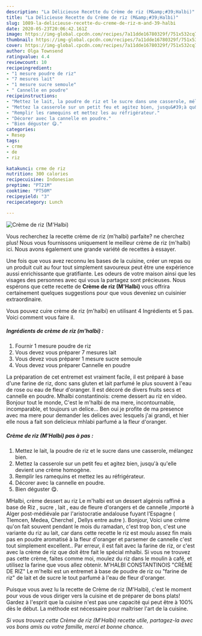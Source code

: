 ```yaml
---
description: "La Délicieuse Recette du Crème de riz (M&amp;#39;Halbi)"
title: "La Délicieuse Recette du Crème de riz (M&amp;#39;Halbi)"
slug: 1089-la-delicieuse-recette-du-creme-de-riz-m-and-39-halbi
date: 2020-05-23T20:06:42.161Z
image: https://img-global.cpcdn.com/recipes/7a11dde16780329f/751x532cq70/creme-de-riz-mhalbi-photo-principale-de-la-recette.jpg
thumbnail: https://img-global.cpcdn.com/recipes/7a11dde16780329f/751x532cq70/creme-de-riz-mhalbi-photo-principale-de-la-recette.jpg
cover: https://img-global.cpcdn.com/recipes/7a11dde16780329f/751x532cq70/creme-de-riz-mhalbi-photo-principale-de-la-recette.jpg
author: Olga Townsend
ratingvalue: 4.4
reviewcount: 10
recipeingredient:
- "1 mesure poudre de riz"
- "7 mesures lait"
- "1 mesure sucre semoule"
- " Cannelle en poudre"
recipeinstructions:
- "Mettez le lait, la poudre de riz et le sucre dans une casserole, mélangez bien."
- "Mettez la casserole sur un petit feu et agitez bien, jusqu&#39;à qu&#39;elle devient une crème homogène."
- "Remplir les ramequins et mettez les au réfrigérateur."
- "Décorer avec la cannelle en poudre."
- "Bien déguster 😋."
categories:
- Resep
tags:
- crme
- de
- riz

katakunci: crme de riz 
nutrition: 300 calories
recipecuisine: Indonesian
preptime: "PT21M"
cooktime: "PT50M"
recipeyield: "3"
recipecategory: Lunch

---
```



![Crème de riz (M&#39;Halbi)](https://img-global.cpcdn.com/recipes/7a11dde16780329f/751x532cq70/creme-de-riz-mhalbi-photo-principale-de-la-recette.jpg)

Vous recherchez la recette crème de riz (m&#39;halbi) parfaite? ne cherchez plus! Nous vous fournissons uniquement le meilleur crème de riz (m&#39;halbi) ici. Nous avons également une grande variété de recettes à essayer.

Une fois que vous avez reconnu les bases de la cuisine, créer un repas ou un produit cuit au four tout simplement savoureux peut être une expérience aussi enrichissante que gratifiante. Les odeurs de votre maison ainsi que les visages des personnes avec qui vous la partagez sont précieuses. Nous espérons que cette recette de <strong> Crème de riz (M&#39;Halbi) </strong> vous offrira certainement quelques suggestions pour que vous deveniez un cuisinier extraordinaire.

<!--inarticleads1-->

Vous pouvez cuire crème de riz (m&#39;halbi) en utilisant 4 Ingrédients et 5 pas. Voici comment vous faire il.

##### Ingrédients de crème de riz (m&#39;halbi) :

1. Fournir 1 mesure poudre de riz
1. Vous devez vous préparer 7 mesures lait
1. Vous devez vous préparer 1 mesure sucre semoule
1. Vous devez vous préparer  Cannelle en poudre


La préparation de cet entremet est vraiment facile, il est préparé à base d&#39;une farine de riz, donc sans gluten et lait parfumé le plus souvent à l&#39;eau de rose ou eau de fleur d&#39;oranger. Il est décoré de divers fruits secs et cannelle en poudre. Mhalbi constantinois: creme dessert au riz en video. Bonjour tout le monde, C&#39;est le m&#39;halbi de ma mere, incontournable, incomparable, et toujours un delice… Ben oui je profite de ma presence avec ma mere pour demander les delices avec lesquels j&#39;ai grandi, et hier elle nous a fait son delicieux mhlabi parfumé a la fleur d&#39;oranger. 

<!--inarticleads2-->

##### Crème de riz (M&#39;Halbi) pas à pas :

1. Mettez le lait, la poudre de riz et le sucre dans une casserole, mélangez bien.
1. Mettez la casserole sur un petit feu et agitez bien, jusqu&#39;à qu&#39;elle devient une crème homogène.
1. Remplir les ramequins et mettez les au réfrigérateur.
1. Décorer avec la cannelle en poudre.
1. Bien déguster 😋.


MHalbi, crème dessert au riz Le m&#39;halbi est un dessert algérois raffiné a base de Riz , sucre , lait , eau de fleure d&#39;orangers et de cannelle ,importé à Alger post-médiévale par l&#39;aristocratie andalouse fuyant l&#39;Espagne ( Tlemcen, Medea, Cherchel , Dellys entre autre ). Bonjour, Voici une crème qu&#39;on fait souvent pendant le mois du ramadan, c&#39;est trop bon, c&#39;est une variante du riz au lait, car dans cette recette le riz est moulu assez fin mais pas en poudre aromatisé à la fleur d&#39;oranger et parsemer de cannelle c&#39;est tout simplement excellent.. Par erreur, il est fait avec la farine de riz, or c&#39;est avec la crème de riz que doit être fait le spécial mhalbi. Si vous ne trouvez pas cette crème, faites comme moi, moulez du riz dans le moulin à café, et utilisez la farine que vous allez obtenir. M&#39;HALBI CONSTANTINOIS &#34;CRÈME DE RIZ&#34; Le m&#39;helbi est un entremet à base de poudre de riz ou &#34;farine de riz&#34; de lait et de sucre le tout parfumé à l&#39;eau de fleur d&#39;oranger. 

<!--inarticleads1-->

<p>
Puisque vous avez lu la recette de Crème de riz (M&#39;Halbi), c'est le moment pour vous de vous diriger vers la cuisine et de préparer de bons plats! Gardez à l'esprit que la cuisine n'est pas une capacité qui peut être à 100% dès le début. La méthode est nécessaire pour maîtriser l'art de la cuisine.
</p>

<p>
<i>Si vous trouvez cette Crème de riz (M&#39;Halbi) recette utile, partagez-la avec vos bons amis ou votre famille, merci et bonne chance.</i>
</p>
